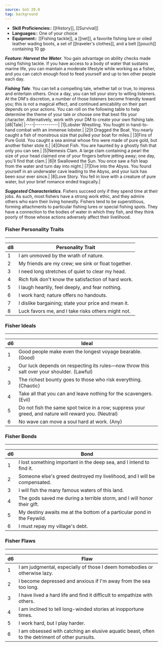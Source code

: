 ```yaml
---
source: GoS 29.0
tag: background
---
```



- **Skill Proficiencies:**: [[History]], [[Survival]]
- **Languages:**: One of your choice
- **Equipment:**: [[Fishing tackle]], a [[net]], a favorite fishing lure or oiled leather wading boots, a set of [[traveler's clothes]], and a belt [[pouch]] containing 10 gp


**_Feature: Harvest the Water_**. You gain advantage on ability checks made using fishing tackle. If you have access to a body of water that sustains marine life, you can maintain a moderate lifestyle while working as a fisher, and you can catch enough food to feed yourself and up to ten other people each day.

**_Fishing Tale_**. You can tell a compelling tale, whether tall or true, to impress and entertain others. Once a day, you can tell your story to willing listeners. At the DM's discretion, a number of those listeners become friendly toward you; this is not a magical effect, and continued amicability on their part depends on your actions. You can roll on the following table to help determine the theme of your tale or choose one that best fits your character. Alternatively, work with your DM to create your own fishing tale.
|d8|Tale|
|----|------------|
|1|Lobster Wrestling. You fought in hand-to-hand combat with an immense lobster.|
|2|It Dragged the Boat. You nearly caught a fish of monstrous size that pulled your boat for miles.|
|3|Fins of Pure Gold. You caught a sea animal whose fins were made of pure gold, but another fisher stole it.|
|4|Ghost Fish. You are haunted by a ghostly fish that only you can see.|
|5|Nemesis Clam. A large clam containing a pearl the size of your head claimed one of your fingers before jetting away; one day, you'll find that clam.|
|6|It Swallowed the Sun. You once saw a fish leap from the water and turn day into night.|
|7|Dive into the Abyss. You found yourself in an underwater cave leading to the Abyss, and your luck has been sour ever since.|
|8|Love Story. You fell in love with a creature of pure water, but your brief romance ended tragically.|


**_Suggested Characteristics_**. Fishers succeed only if they spend time at their jobs. As such, most fishers have a strong work ethic, and they admire others who earn their living honestly. Fishers tend to be superstitious, forming attachments to particular fishing lures or special fishing spots. They have a connection to the bodies of water in which they fish, and they think poorly of those whose actions adversely affect their livelihood.
### Fisher Personality Traits
---
|d8|Personality Trait|
|----|------------|
|1|I am unmoved by the wrath of nature.|
|2|My friends are my crew; we sink or float together.|
|3|I need long stretches of quiet to clear my head.|
|4|Rich folk don't know the satisfaction of hard work.|
|5|I laugh heartily, feel deeply, and fear nothing.|
|6|I work hard; nature offers no handouts.|
|7|I dislike bargaining; state your price and mean it.|
|8|Luck favors me, and I take risks others might not.|

### Fisher Ideals
---
|d6|Ideal|
|----|------------|
|1| Good people make even the longest voyage bearable. (Good)|
|2| Our luck depends on respecting its rules—now throw this salt over your shoulder. (Lawful)|
|3| The richest bounty goes to those who risk everything. (Chaotic)|
|4| Take all that you can and leave nothing for the scavengers. (Evil)|
|5| Do not fish the same spot twice in a row; suppress your greed, and nature will reward you. (Neutral)|
|6| No wave can move a soul hard at work. (Any)|

### Fisher Bonds
---
|d6|Bond|
|----|------------|
|1|I lost something important in the deep sea, and I intend to find it.|
|2|Someone else's greed destroyed my livelihood, and I will be compensated.|
|3|I will fish the many famous waters of this land.|
|4|The gods saved me during a terrible storm, and I will honor their gift.|
|5|My destiny awaits me at the bottom of a particular pond in the Feywild.|
|6|I must repay my village's debt.|

### Fisher Flaws
---
|d6|Flaw|
|----|------------|
|1|I am judgmental, especially of those I deem homebodies or otherwise lazy.|
|2|I become depressed and anxious if I'm away from the sea too long.|
|3|I have lived a hard life and find it difficult to empathize with others.|
|4|I am inclined to tell long-winded stories at inopportune times.|
|5|I work hard, but I play harder.|
|6|I am obsessed with catching an elusive aquatic beast, often to the detriment of other pursuits.|

